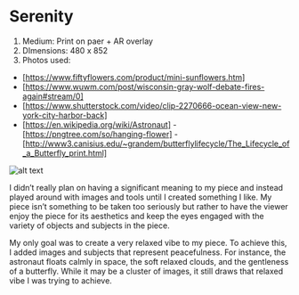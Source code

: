 # Serenity

1. Medium: Print on paer + AR overlay
2. DImensions: 480 x 852
3. Photos used: 
- [https://www.fiftyflowers.com/product/mini-sunflowers.htm]
- [https://www.wuwm.com/post/wisconsin-gray-wolf-debate-fires-again#stream/0]
- [https://www.shutterstock.com/video/clip-2270666-ocean-view-new-york-city-harbor-back]
- [https://en.wikipedia.org/wiki/Astronaut]
-[https://pngtree.com/so/hanging-flower]
-[http://www3.canisius.edu/~grandem/butterflylifecycle/The_Lifecycle_of_a_Butterfly_print.html]

![alt text](https://i.imgur.com/RbaXZYj.jpg)

I didn’t really plan on having a significant meaning to my piece and instead played around with images and tools until I created something I like. My piece isn’t something to be taken too seriously but rather to have the viewer enjoy the piece for its aesthetics and keep the eyes engaged with the variety of objects and subjects in the piece.

My only goal was to create a very relaxed vibe to my piece. To achieve this, I added images and subjects that represent peacefulness. For instance, the astronaut floats calmly in space, the soft relaxed clouds, and the gentleness of a butterfly. While it may be a cluster of images, it still draws that relaxed vibe I was trying to achieve. 
